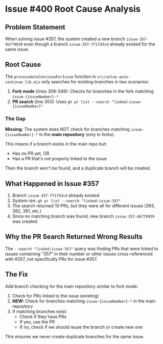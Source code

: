 # Issue #400 Root Cause Analysis

## Problem Statement
When solving issue #357, the system created a new branch `issue-357-4b779939` even though a branch `issue-357-f71743cd` already existed for the same issue.

## Root Cause

The `processAutoContinueForIssue` function in `src/solve.auto-continue.lib.mjs` only searches for existing branches in two scenarios:

1. **Fork mode** (lines 308-349): Checks for branches in the fork matching `issue-{issueNumber}-*`
2. **PR search** (line 353): Uses `gh pr list --search "linked:issue-{issueNumber}"`

### The Gap

**Missing:** The system does NOT check for branches matching `issue-{issueNumber}-*` in the **main repository** (only in forks).

This means if a branch exists in the main repo but:
- Has no PR yet, OR
- Has a PR that's not properly linked to the issue

Then the branch won't be found, and a duplicate branch will be created.

## What Happened in Issue #357

1. Branch `issue-357-f71743cd` already existed
2. System ran: `gh pr list --search "linked:issue-357"`
3. The search returned 10 PRs, but they were all for different issues (393, 382, 381, etc.)
4. Since no matching branch was found, new branch `issue-357-4b779939` was created

## Why the PR Search Returned Wrong Results

The `--search "linked:issue-357"` query was finding PRs that were linked to issues containing "357" in their number or other issues cross-referenced with #357, not specifically PRs for issue #357.

## The Fix

Add branch checking for the main repository similar to fork mode:

1. Check for PRs linked to the issue (existing)
2. **NEW:** Check for branches matching `issue-{issueNumber}-*` in the main repository
3. If matching branches exist:
   - Check if they have PRs
   - If yes, use the PR
   - If no, check if we should reuse the branch or create new one

This ensures we never create duplicate branches for the same issue.
